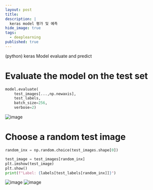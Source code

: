 ```yaml
---
layout: post
title: 
description: |
  keras model 평가 및 예측
hide_image: true
tags:
  - deeplearning
published: true
---
```


(python) keras Model evaluate and predict


# Evaluate the model on the test set
```py
model.evaluate(
    test_images[...,np.newaxis],
    test_labels,
    batch_size=256,
    verbose=2)
```
![image](https://user-images.githubusercontent.com/69246778/142589496-9891ba61-7d06-412c-bbef-15dd1c4a1dce.png)


# Choose a random test image
```py
random_inx = np.random.choice(test_images.shape[0])

test_image = test_images[random_inx]
plt.imshow(test_image)
plt.show()
print(f"Label: {labels[test_labels[random_inx]]}")
```
![image](https://user-images.githubusercontent.com/69246778/142589450-dba52400-ce95-41b4-9902-34b82fac79c0.png)
![image](https://user-images.githubusercontent.com/69246778/142589567-0eed52c6-1002-43ba-9a49-f99fac068310.png)
